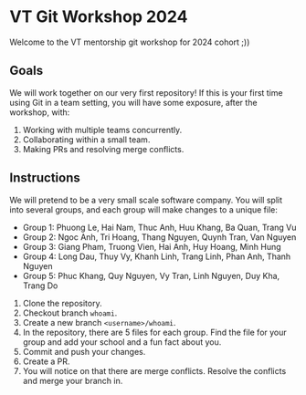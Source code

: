 # VT Git Workshop 2024

Welcome to the VT mentorship git workshop for 2024 cohort ;))

## Goals

We will work together on our very first repository! If this is your first time
using Git in a team setting, you will have some exposure, after the workshop,
with:

1. Working with multiple teams concurrently.
2. Collaborating within a small team.
3. Making PRs and resolving merge conflicts.

## Instructions

We will pretend to be a very small scale software company. You will split into
several groups, and each group will make changes to a unique file:

- Group 1: Phuong Le, Hai Nam, Thuc Anh, Huu Khang, Ba Quan, Trang Vu
- Group 2: Ngoc Anh, Tri Hoang, Thang Nguyen, Quynh Tran, Van Nguyen
- Group 3: Giang Pham, Truong Vien, Hai Anh, Huy Hoang, Minh Hung
- Group 4: Long Dau, Thuy Vy, Khanh Linh, Trang Linh, Phan Anh, Thanh Nguyen
- Group 5: Phuc Khang, Quy Nguyen, Vy Tran, Linh Nguyen, Duy Kha, Trang Do

1. Clone the repository.
2. Checkout branch `whoami`.
3. Create a new branch `<username>/whoami`.
4. In the repository, there are 5 files for each group. Find the file for your
   group and add your school and a fun fact about you.
5. Commit and push your changes.
6. Create a PR.
7. You will notice on that there are merge conflicts. Resolve the conflicts
   and merge your branch in.
